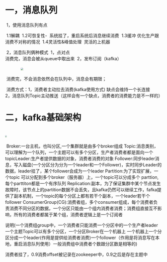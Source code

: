 # 一，消息队列

​	1，使用消息队列有点

​			1.1解耦
​			1.2可恢复性-
​				系统挂了，重启系统后消息继续消费
​			1.3缓冲
​				优化生产跟消费不对称的情况
​			1.4灵活性&峰值处理
​				灵活的上机器

​	2，消息队列俩种模式
​		1，点对点		
​			消费完，消息会被从queue中取出来
​		2，发布订阅（kafka）

​				<img src="D:\文档\学习\kafka\imgs\1.jpg" style="zoom: 50%; margin-left:10%" />

​				消费完，不会消息依然会在队列中，消息会有期限；

​				消费方式：1，消费者主动拉去消费(kafka使用方式)
​										缺点会维持一个长连接	
​								 2，消息队列Topic主动推送（这样会有一个缺点，消费者的消费能力是不一样的）

# 二，kafka基础架构

# <img src="D:\文档\学习\kafka\imgs\2.jpg" style="zoom: 33%;" />

​		Broker:一台主机，也叫分区,一个集群就是由多个broker组成
​		Topic:消息类别，可以理解为一个队列，一个主题可以有多个分区，生产者消费者都是面向一个topic
​		Leader:生产者提供数据的对象，消费者消费的对象
​		Follower:同步leader消息，写入磁盘(一个分区分为分为一个leader和一个Follower)，实时同步Leader
​						的数据，leader挂了，某个follower会成为一个leader
​		Partition:为了实现扩展，一个topic 可以分配到多个broker（服务器）上，一个topic可以分成多个
​						parttion,每个parttiton都是一个有序队列
​		Replication:副本，为了保证集群中某个节点发生故障时，该节点上的partition数据不会丢失，且kafka
​							仍然可以继续工作，fafka提供了副本机制，一个topic的每个分区上都有若干个副本，一个
​							leader若干个follower
​		ConsumerGroup(CG):消费者组，多个consumer组成，每个消费者负责消费不同分区的数据，一个分区
​							只能由一个组内消费者消费；消费组直接互不影响，所有的消费者都属于某个组，消费者逻辑上
​							是一个订阅者

​	  说明(一个消费组group中，一个消费者只能消费一个分区中的一个生产者leader
​		一个主题Topic可以有多个分区，一个分区Broker在一个机器上
​		一个机器上一个分区分成一个leader(作用是提供给消费者消费)一个follower（作用是将消息写在本地，重启消息队列使用）
​		一般消费组中消费者个数跟分区数是相等的)

​		消费者挂了，0.9消费offset被记录在zookeeper中，0.9之后是存在主题中

​			

